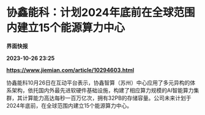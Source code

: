 # 协鑫能科：计划2024年底前在全球范围内建立15个能源算力中心
**界面快报**

**2023-10-26 23:25**

**https://www.jiemian.com/article/10294603.html**

协鑫能科10月26日在互动平台表示，协鑫智算（苏州）中心应用了多元异构的体系架构，依托国内外最先进软硬件基础设施，构建了相应算力规模的AI智能算力集群，其计算能力高达每秒一百万亿次，拥有32PB的存储容量。公司未来计划于2024年底前，在全球范围内建立15个能源算力中心。